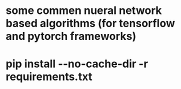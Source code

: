 # some commen nueral network based algorithms (for tensorflow and pytorch frameworks)
#
# pip install --no-cache-dir -r requirements.txt